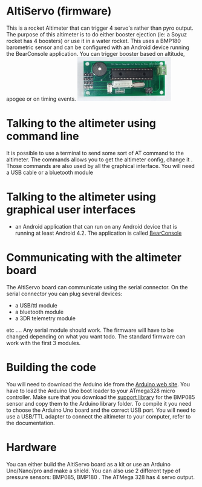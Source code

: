 # AltiServo (firmware)
This is a rocket Altimeter that can trigger 4 servo's rather than pyro output. The purpose of this altimeter is to do either booster ejection (ie: a Soyuz rocket has 4 boosters) or use it in a water rocket.
This uses a BMP180 barometric sensor and can be configured with an Android device running the BearConsole application. 
You can trigger booster based on altitude, apogee or on timing events.
<img src="/pictures/Altiservo.jpg" width="49%"> 

# Talking to the altimeter using command line
It is possible to use a terminal to send some sort of AT command to the altimeter. The commands allows you to get the altimeter config, change it . Those commands are also used by all the graphical interface.
You will need a USB cable or a bluetooth module

# Talking to the altimeter using graphical user interfaces
- an Android application that can run on any Android device that is running at least Android 4.2. The application is called [BearConsole](https://github.com/bdureau/BearConsole2)

# Communicating with the altimeter board
The AltiServo board can communicate using the serial connector. On the serial connector you can plug several devices:
- a USB/ttl module
- a bluetooth module
- a 3DR telemetry module

etc ....
Any serial module should work. The firmware will have to be changed depending on what you want todo. The standard firmware can work with the first 3 modules.

# Building the code
You will need to download the Arduino ide from the [Arduino web site](https://www.arduino.cc/). 
You have to load the Arduino Uno boot loader to your ATmega328 micro controller. 
Make sure that you download the [support library](https://github.com/bdureau/AltimetersLibs) for the BMP085 sensor and copy them to the Arduino library folder. To compile it you need to choose the Arduino Uno board and the correct USB port.
You will need to use a USB/TTL adapter to connect the altimeter to your computer, refer to the documentation.

# Hardware
You can either build the AltiServo board as a kit or use an Arduino Uno/Nano/pro and make a shield. You can also use 2 different type of pressure sensors: BMP085, BMP180 . 
The ATMega 328 has 4 servo output.
